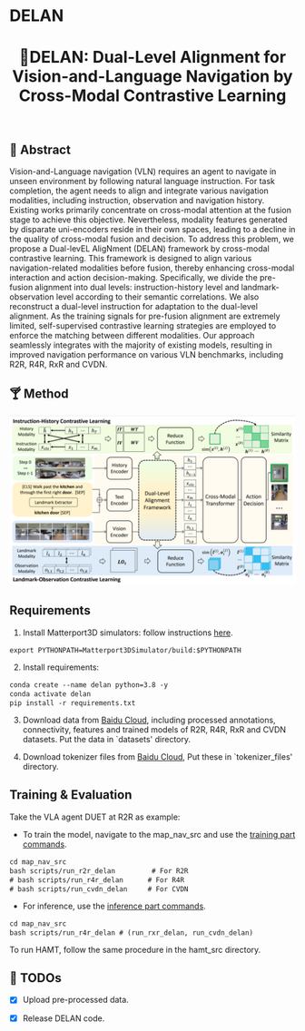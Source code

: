 # DELAN
<div align="center">

<h1>🎇DELAN: Dual-Level Alignment for Vision-and-Language Navigation by Cross-Modal Contrastive Learning
</h1>


<br>

</div>


## 🍹 Abstract
Vision-and-Language navigation (VLN) requires an agent to navigate in unseen environment by following natural language instruction. For task completion, the agent needs to align and integrate various navigation modalities, including instruction, observation and navigation history. Existing works primarily concentrate on cross-modal attention at the fusion stage to achieve this objective. Nevertheless, modality features generated by disparate uni-encoders reside in their own spaces, leading to a decline in the quality of cross-modal fusion and decision. To address this problem, we propose a Dual-levEL AligNment (DELAN) framework by cross-modal contrastive learning. This framework is designed to align various navigation-related modalities before fusion, thereby enhancing cross-modal interaction and action decision-making. Specifically, we divide the pre-fusion alignment into dual levels: instruction-history level and landmark-observation level according to their semantic correlations. We also reconstruct a dual-level instruction for adaptation to the dual-level alignment. As the training signals for pre-fusion alignment are extremely limited, self-supervised contrastive learning strategies are employed to enforce the matching between different modalities. Our approach seamlessly integrates with the majority of existing models, resulting in improved navigation performance on various VLN benchmarks, including R2R, R4R, RxR and CVDN.

## 🍸 Method
![](assets/overview.png)

## Requirements
1. Install Matterport3D simulators: follow instructions [here](https://github.com/peteanderson80/Matterport3DSimulator). 
```
export PYTHONPATH=Matterport3DSimulator/build:$PYTHONPATH
```

2. Install requirements:
```setup
conda create --name delan python=3.8 -y
conda activate delan
pip install -r requirements.txt
```

3. Download data from [Baidu Cloud](https://pan.baidu.com/s/1_dLTE1Y_VjEJMygR1ekTDA?pwd=7ip1), including processed annotations, connectivity, features and trained models of R2R, R4R, RxR and CVDN datasets. Put the data in `datasets' directory.

4. Download tokenizer files from [Baidu Cloud](https://pan.baidu.com/s/1QUtl7bmcZeU3IaR9eB4K4Q?pwd=7ip1), Put these in `tokenizer_files' directory.


## Training & Evaluation

Take the VLA agent DUET at R2R as example:

* To train the model, navigate to the map_nav_src and use the [training part commands](https://github.com/mengfeidu/DELAN/blob/1827ca26b6752ea01ce52464bb0f4e46752377a4/map_nav_src/scripts/run_r2r_delan.sh#L70C1-L74C1).
```
cd map_nav_src
bash scripts/run_r2r_delan         # For R2R
# bash scripts/run_r4r_delan      # For R4R
# bash scripts/run_cvdn_delan     # For CVDN
```

* For inference, use the [inference part commands](https://github.com/mengfeidu/DELAN/blob/ac8c9e7af7287a1928ebb1abd7216b20159d32e6/map_nav_src/scripts/run_r2r_delan.sh#L77-L82).
```
cd map_nav_src
bash scripts/run_r4r_delan # (run_rxr_delan, run_cvdn_delan)
```

To run HAMT, follow the same procedure in the hamt_src directory.

## 🍻 TODOs

- [x] Upload pre-processed data.
- [x] Release DELAN code.

